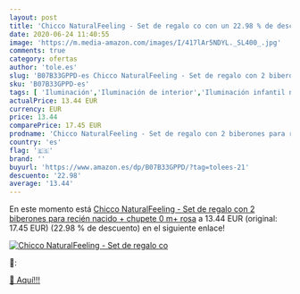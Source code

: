 ```yaml
---
layout: post
title: 'Chicco NaturalFeeling - Set de regalo co con un 22.98 % de descuento'
date: 2020-06-24 11:40:55
image: 'https://m.media-amazon.com/images/I/417lAr5NDYL._SL400_.jpg'
comments: true
category: ofertas
author: 'tole.es'
slug: 'B07B33GPPD-es Chicco NaturalFeeling - Set de regalo con 2 biberones para...'
sku: 'B07B33GPPD-es'
tags: [ 'Iluminación','Iluminación de interior','Iluminación infantil nocturna','Lámparas e iluminación infantil','biberones','chicco','chupete', ]
actualPrice: 13.44 EUR
currency: EUR
price: 13.44
comparePrice: 17.45 EUR
prodname: 'Chicco NaturalFeeling - Set de regalo con 2 biberones para recién nacido + chupete 0 m+  rosa'
country: 'es'
flag: '🇪🇸'
brand: ''
buyurl: 'https://www.amazon.es/dp/B07B33GPPD/?tag=tolees-21'
descuento: '22.98'
average: '13.44'
---
```


En este momento está [Chicco NaturalFeeling - Set de regalo con 2 biberones para recién nacido + chupete 0 m+  rosa](https://www.amazon.es/dp/B07B33GPPD/?tag=tolees-21) a 13.44 EUR (original: 17.45 EUR) (22.98 %  de descuento) en el siguiente enlace!

[![Chicco NaturalFeeling - Set de regalo co](https://m.media-amazon.com/images/I/417lAr5NDYL._SL400_.jpg)](https://www.amazon.es/dp/B07B33GPPD/?tag=tolees-21)

🔎:


[🛒 Aquí!!!](https://www.amazon.es/dp/B07B33GPPD/?tag=tolees-21)
